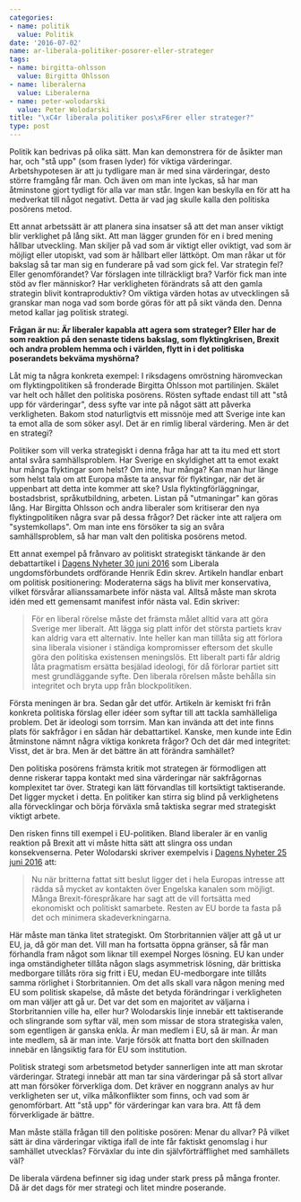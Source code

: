 ```yaml
---
categories:
- name: politik
  value: Politik
date: '2016-07-02'
name: ar-liberala-politiker-posorer-eller-strateger
tags:
- name: birgitta-ohlsson
  value: Birgitta Ohlsson
- name: liberalerna
  value: Liberalerna
- name: peter-wolodarski
  value: Peter Wolodarski
title: "\xC4r liberala politiker pos\xF6rer eller strateger?"
type: post
---
```

Politik kan bedrivas på olika sätt. Man kan demonstrera för de åsikter man har, och "stå upp" (som frasen lyder) för viktiga värderingar. Arbetshypotesen är att ju tydligare man är med sina värderingar, desto större framgång får man. Och även om man inte lyckas, så har man åtminstone gjort tydligt för alla var man står. Ingen kan beskylla en för att ha medverkat till något negativt. Detta är vad jag skulle kalla den politiska posörens metod.

Ett annat arbetssätt är att planera sina insatser så att det man anser viktigt blir verklighet på lång sikt. Att man lägger grunden för en i bred mening hållbar utveckling. Man skiljer på vad som är viktigt eller oviktigt, vad som är möjligt eller utopiskt, vad som är hållbart eller lättköpt. Om man råkar ut för bakslag så tar man sig en funderare på vad som gick fel. Var strategin fel? Eller genomförandet? Var förslagen inte tillräckligt bra? Varför fick man inte stöd av fler människor? Har verkligheten förändrats så att den gamla strategin blivit kontraproduktiv? Om viktiga värden hotas av utvecklingen så granskar man noga vad som borde göras för att på sikt vända den. Denna metod kallar jag politisk strategi.

**Frågan är nu: Är liberaler kapabla att agera som strateger? Eller har de som reaktion på den senaste tidens bakslag, som flyktingkrisen, Brexit och andra problem hemma och i världen, flytt in i det politiska poserandets bekväma myshörna?**



Låt mig ta några konkreta exempel: I riksdagens omröstning häromveckan om flyktingpolitiken så fronderade Birgitta Ohlsson mot partilinjen. Skälet var helt och hållet den politiska posörens. Rösten syftade endast till att "stå upp för värderingar", dess syfte var inte på något sätt att påverka verkligheten. Bakom stod naturligtvis ett missnöje med att Sverige inte kan ta emot alla de som söker asyl. Det är en rimlig liberal värdering. Men är det en strategi?

Politiker som vill verka strategiskt i denna fråga har att ta itu med ett stort antal svåra samhällsproblem. Har Sverige en skyldighet att ta emot exakt hur många flyktingar som helst? Om inte, hur många? Kan man hur länge som helst tala om att Europa måste ta ansvar för flyktingar, när det är uppenbart att detta inte kommer att ske? Usla flyktingförläggningar, bostadsbrist, språkutbildning, arbeten. Listan på "utmaningar" kan göras lång. Har Birgitta Ohlsson och andra liberaler som kritiserar den nya flyktingpolitiken några svar på dessa frågor? Det räcker inte att raljera om "systemkollaps". Om man inte ens försöker ta sig an svåra samhällsproblem, så har man valt den politiska posörens metod.

Ett annat exempel på frånvaro av politiskt strategiskt tänkande är den debattartikel i [Dagens Nyheter 30 juni 2016](http://www.dn.se/debatt/moderaternas-utveckling-gor-alliansen-ohallbar/) som Liberala ungdomsförbundets ordförande Henrik Edin skrev. Artikeln handlar enbart om politisk positionering: Moderaterna sägs ha blivit mer konservativa, vilket försvårar allianssamarbete inför nästa val. Alltså måste man skrota idén med ett gemensamt manifest inför nästa val. Edin skriver:

> För en liberal rörelse måste det främsta målet alltid vara att göra Sverige mer liberalt. Att lägga sig platt inför det största partiets krav kan aldrig vara ett alternativ. Inte heller kan man tillåta sig att förlora sina liberala visioner i ständiga kompromisser eftersom det skulle göra den politiska existensen meningslös. Ett liberalt parti får aldrig låta pragmatism ersätta besjälad ideologi, för då förlorar partiet sitt mest grundläggande syfte. Den liberala rörelsen måste behålla sin integritet och bryta upp från blockpolitiken.

Första meningen är bra. Sedan går det utför. Artikeln är kemiskt fri från konkreta politiska förslag eller idéer som syftar till att tackla samhälleliga problem. Det är ideologi som torrsim. Man kan invända att det inte finns plats för sakfrågor i en sådan här debattartikel. Kanske, men kunde inte Edin åtminstone nämnt några viktiga konkreta frågor? Och det där med integritet: Visst, det är bra. Men är det bättre än att förändra samhället?

Den politiska posörens främsta kritik mot strategen är förmodligen att denne riskerar tappa kontakt med sina värderingar när sakfrågornas komplexitet tar över. Strategi kan lätt förvandlas till kortsiktigt taktiserande. Det ligger mycket i detta. En politiker kan stirra sig blind på verklighetens alla förvecklingar och börja förväxla små taktiska segrar med strategiskt viktigt arbete.

Den risken finns till exempel i EU-politiken. Bland liberaler är en vanlig reaktion på Brexit att vi måste hitta sätt att slingra oss undan konsekvenserna. Peter Wolodarski skriver exempelvis i [Dagens Nyheter 25 juni 2016](http://www.dn.se/ledare/signerat/peter-wolodarski-hall-dorren-mot-storbritannien-oppen/) att:

> Nu när britterna fattat sitt beslut ligger det i hela Europas intresse att rädda så mycket av kontakten över Engelska kanalen som möjligt. Många Brexit-förespråkare har sagt att de vill fortsätta med ekonomiskt och politiskt samarbete. Resten av EU borde ta fasta på det och minimera skadeverkningarna.

Här måste man tänka litet strategiskt. Om Storbritannien väljer att gå ut ur EU, ja, då gör man det. Vill man ha fortsatta öppna gränser, så får man förhandla fram något som liknar till exempel Norges lösning. EU kan under inga omständigheter tillåta någon slags asymmetrisk lösning, där brittiska medborgare tillåts röra sig fritt i EU, medan EU-medborgare inte tillåts samma rörlighet i Storbritannien. Om det alls skall vara någon mening med EU som politisk skapelse, då måste det betyda förändringar i verkligheten om man väljer att gå ur. Det var det som en majoritet av väljarna i Storbritannien ville ha, eller hur? Wolodarskis linje innebär ett taktiserande och slingrande som syftar väl, men som missar de stora strategiska valen, som egentligen är ganska enkla. Är man medlem i EU, så är man. Är man inte medlem, så är man inte. Varje försök att fnatta bort den skillnaden innebär en långsiktig fara för EU som institution.

Politisk strategi som arbetsmetod betyder sannerligen inte att man skrotar värderingar. Strategi innebär att man tar sina värderingar på så stort allvar att man försöker förverkliga dom. Det kräver en noggrann analys av hur verkligheten ser ut, vilka målkonflikter som finns, och vad som är genomförbart. Att "stå upp" för värderingar kan vara bra. Att få dem förverkligade är bättre.

Man måste ställa frågan till den politiske posören: Menar du allvar? På vilket sätt är dina värderingar viktiga ifall de inte får faktiskt genomslag i hur samhället utvecklas? Förväxlar du inte din självförträfflighet med samhällets väl?

De liberala värdena befinner sig idag under stark press på många fronter. Då är det dags för mer strategi och litet mindre poserande.

